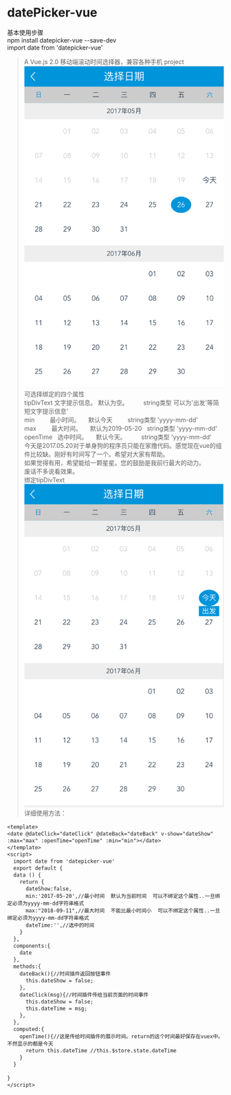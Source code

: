 # datePicker-vue
基本使用步骤<br/>
npm install datepicker-vue --save-dev<br/>
import date from 'datepicker-vue'<br/>
> A Vue.js 2.0  移动端滚动时间选择器，兼容各种手机 project<br/>
![效果图](./img/show1.png)<br/>
可选择绑定的四个属性</br>
tipDivText  文字提示信息。 默认为空。         string类型  可以为'出发'等简短文字提示信息'</br>
min         最小时间。     默认今天           string类型 'yyyy-mm-dd'</br>
max         最大时间。     默认为2019-05-20   string类型 'yyyy-mm-dd'</br>
openTime    选中时间。     默认今天。         string类型 'yyyy-mm-dd'</br>
今天是2017.05.20对于单身狗的程序员只能在家撸代码。感觉现在vue的组件比较缺。刚好有时间写了一个。希望对大家有帮助。</br>
如果觉得有用，希望能给一颗星星。您的鼓励是我前行最大的动力。</br>
废话不多说看效果。</br>
绑定tipDivText<br/> 
![效果图](./img/show2.png)<br/>
详细使用方法：<br/>
```vue
<template> 
<date @dateClick="dateClick" @dateBack="dateBack" v-show="dateShow" :max="max" :openTime="openTime" :min="min"></date>
</template> 
<script>
  import date from 'datepicker-vue'
  export default {
  data () {
    return {
      dateShow:false,
      min:'2017-05-20',//最小时间  默认为当前时间  可以不绑定这个属性..一旦绑定必须为yyyy-mm-dd字符串格式
      max:"2018-09-11",//最大时间  不能比最小时间小  可以不绑定这个属性..一旦绑定必须为yyyy-mm-dd字符串格式
      dateTime:'',//选中的时间
    }
  },
  components:{
    date
  },
  methods:{
    dateBack(){//时间插件返回按钮事件
      this.dateShow = false;
    },
    dateClick(msg){//时间插件传给当前页面的时间事件
      this.dateShow = false;
      this.dateTime = msg;
    },
  },
  computed:{
    openTime(){//这是传给时间插件的展示时间。return的这个时间最好保存在vuex中。不然显示的都是今天
      return this.dateTime //this.$store.state.dateTime
    }
  }

}
</script>


